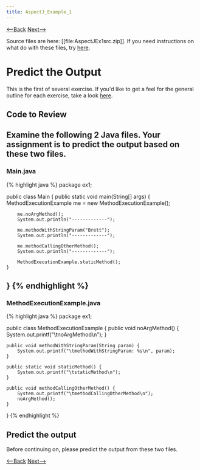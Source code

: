 ```yaml
---
title: AspectJ_Example_1
---
```

[<--Back](AspectJ_Self_Study) [Next-->](AspectJEX1ExpectedVersusActualOutput)

Source files are here: [[file:AspectJEx1src.zip]]. If you need instructions on what do with these files, try [here](ExtractingSourceFilesIntoProject).

# Predict the Output
This is the first of several exercise. If you'd like to get a feel for the general outline for each exercise, take a look [here](AspectJGeneralExerciseOutline).

## Code to Review
Examine the following 2 Java files. Your assignment is to predict the output based on these two files.
----
### Main.java
{% highlight java %}
package ex1;

public class Main {
	public static void main(String[] args) {
		MethodExecutionExample me = new MethodExecutionExample();

		me.noArgMethod();
		System.out.println("-------------");

		me.methodWithStringParam("Brett");
		System.out.println("-------------");

		me.methodCallingOtherMethod();
		System.out.println("-------------");

		MethodExecutionExample.staticMethod();
	}
}
{% endhighlight %}
----
### MethodExecutionExample.java
{% highlight java %}
package ex1;


public class MethodExecutionExample {
	public void noArgMethod() {
		System.out.printf("\tnoArgMethod\n");
	}

	public void methodWithStringParam(String param) {
		System.out.printf("\tmethodWithStringParam: %s\n", param);
	}

	public static void staticMethod() {
		System.out.printf("\tstaticMethod\n");
	}

	public void methodCallingOtherMethod() {
		System.out.printf("\tmethodCallingOtherMethod\n");
		noArgMethod();
	}
}
{% endhighlight %}

## Predict the output
Before continuing on, please predict the output from these two files.

[<--Back](AspectJ_Self_Study) [Next-->](AspectJEX1ExpectedVersusActualOutput)
